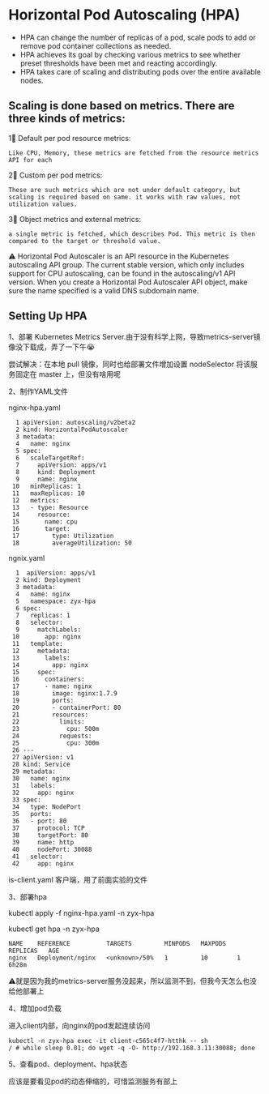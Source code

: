 # Horizontal Pod Autoscaling (HPA)

* HPA can change the number of replicas of a pod, scale pods to add or remove pod container collections as needed. 
* HPA achieves its goal by checking various metrics to see whether preset thresholds have been met and reacting accordingly. 
* HPA takes care of scaling and distributing pods over the entire available nodes.

## Scaling is done based on metrics. There are three kinds of metrics:

1⃣️ Default per pod resource metrics: 
    
    Like CPU, Memory, these metrics are fetched from the resource metrics API for each
2⃣️ Custom per pod metrics: 
    
    These are such metrics which are not under default category, but scaling is required based on same. it works with raw values, not utilization values.
3⃣️ Object metrics and external metrics: 
      
    a single metric is fetched, which describes Pod. This metric is then compared to the target or threshold value.
    
⚠️ Horizontal Pod Autoscaler is an API resource in the Kubernetes autoscaling API group. The current stable version, which only includes support for CPU autoscaling, can be found in the autoscaling/v1 API version. When you create a Horizontal Pod Autoscaler API object, make sure the name specified is a valid DNS subdomain name.

## Setting Up HPA

1、部署 Kubernetes Metrics Server.由于没有科学上网，导致metrics-server镜像没下载成，弄了一下午😭

尝试解决：在本地 pull 镜像，同时也给部署文件增加设置 nodeSelector 将该服务固定在 master 上，但没有啥用呢

2、制作YAML文件 

nginx-hpa.yaml

      1 apiVersion: autoscaling/v2beta2
      2 kind: HorizontalPodAutoscaler
      3 metadata:
      4   name: nginx
      5 spec:
      6   scaleTargetRef:
      7     apiVersion: apps/v1
      8     kind: Deployment
      9     name: nginx
     10   minReplicas: 1
     11   maxReplicas: 10
     12   metrics:
     13   - type: Resource
     14     resource:
     15       name: cpu
     16       target:
     17         type: Utilization
     18         averageUtilization: 50                               

ngnix.yaml

      1  apiVersion: apps/v1
      2 kind: Deployment
      3 metadata:
      4   name: nginx
      5   namespace: zyx-hpa
      6 spec:
      7   replicas: 1
      8   selector:
      9     matchLabels:
     10       app: nginx
     11   template:
     12     metadata:
     13       labels:
     14         app: nginx
     15     spec:
     16       containers:
     17       - name: nginx
     18         image: nginx:1.7.9
     19         ports:
     20         - containerPort: 80
     21         resources:
     22           limits:
     23             cpu: 500m
     24           requests:
     25             cpu: 300m
     26 ---
     27 apiVersion: v1
     28 kind: Service
     29 metadata:
     30   name: nginx
     31   labels:
     32     app: nginx
     33 spec:
     34   type: NodePort
     35   ports:
     36   - port: 80
     37     protocol: TCP
     38     targetPort: 80
     39     name: http
     40     nodePort: 30088
     41   selector:
     42     app: nginx               

is-client.yaml  客户端，用了前面实验的文件

3、部署hpa

kubectl apply -f nginx-hpa.yaml -n zyx-hpa

kubectl get hpa -n zyx-hpa

    NAME    REFERENCE          TARGETS         MINPODS   MAXPODS   REPLICAS   AGE
    nginx   Deployment/nginx   <unknown>/50%   1         10        1          6h28m
    
 ⚠️<unknown>就是因为我的metrics-server服务没起来，所以监测不到，但我今天怎么也没给他部署上
   
4、增加pod负载

进入client内部，向nginx的pod发起连续访问

    kubectl -n zyx-hpa exec -it client-c565c4f7-htthk -- sh
    / # while sleep 0.01; do wget -q -O- http://192.168.3.11:30088; done    

5、查看pod、deployment、hpa状态

应该是要看见pod的动态伸缩的，可惜监测服务有部上

